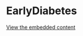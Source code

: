# EarlyDiabetes


[View the embedded content](https://api.wandb.ai/links/prayagpiya12-lakehead-university/qb2yeika)

